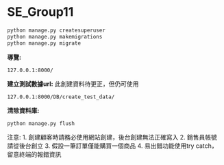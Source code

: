 # SE_Group11

```python
python manage.py createsuperuser
python manage.py makemigrations
python manage.py migrate
```

**導覽:**
```
127.0.0.1:8000/
```

**建立測試數據url:**
此創建資料待更正，但仍可使用
```
127.0.0.1:8000/DB/create_test_data/
```

**清除資料庫:**
```python
python manage.py flush
```

注意:
    1. 創建顧客時請務必使用網站創建，後台創建無法正確寫入
    2. 銷售員帳號請從後台創立
    3. 假設一筆訂單僅能購買一個商品
    4. 易出錯功能使用try catch，留意終端的報錯資訊